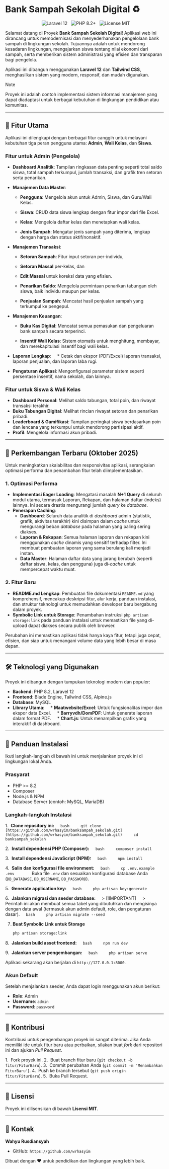 # Bank Sampah Sekolah Digital ♻️

<p align="center">
  <img src="https://img.shields.io/badge/Laravel-12.x-FF2D20?style=for-the-badge&logo=laravel" alt="Laravel 12">
  <img src="https://img.shields.io/badge/PHP-8.2%2B-777BB4?style=for-the-badge&logo=php" alt="PHP 8.2+">
  <img src="https://img.shields.io/badge/License-MIT-green.svg?style=for-the-badge" alt="License MIT">
</p>

Selamat datang di Proyek **Bank Sampah Sekolah Digital**! Aplikasi web ini dirancang untuk memodernisasi dan menyederhanakan pengelolaan bank sampah di lingkungan sekolah. Tujuannya adalah untuk mendorong kesadaran lingkungan, mengajarkan siswa tentang nilai ekonomi dari sampah, serta memberikan sistem administrasi yang efisien dan transparan bagi pengelola.

Aplikasi ini dibangun menggunakan **Laravel 12** dan **Tailwind CSS**, menghasilkan sistem yang modern, responsif, dan mudah digunakan.

> [!NOTE]
> Proyek ini adalah contoh implementasi sistem informasi manajemen yang dapat diadaptasi untuk berbagai kebutuhan di lingkungan pendidikan atau komunitas.

---

## 🌟 Fitur Utama

Aplikasi ini dilengkapi dengan berbagai fitur canggih untuk melayani kebutuhan tiga peran pengguna utama: **Admin**, **Wali Kelas**, dan **Siswa**.

### Fitur untuk Admin (Pengelola)
* **Dashboard Analitik**: Tampilan ringkasan data penting seperti total saldo siswa, total sampah terkumpul, jumlah transaksi, dan grafik tren setoran serta penarikan.
* **Manajemen Data Master**:

  * **Pengguna**: Mengelola akun untuk Admin, Siswa, dan Guru/Wali Kelas.
  
  * **Siswa**: CRUD data siswa lengkap dengan fitur impor dari file Excel.

  * **Kelas**: Mengelola daftar kelas dan menetapkan wali kelas.
  
  * **Jenis Sampah**: Mengatur jenis sampah yang diterima, lengkap dengan harga dan status aktif/nonaktif.
* **Manajemen Transaksi**:

  * **Setoran Sampah**: Fitur input setoran per-individu,

  * **Setoran Massal** per-kelas, dan

  * **Edit Massal** untuk koreksi data yang efisien.
  
  * **Penarikan Saldo**: Mengelola permintaan penarikan tabungan oleh siswa, baik individu maupun per kelas.
  
  * **Penjualan Sampah**: Mencatat hasil penjualan sampah yang terkumpul ke pengepul.
* **Manajemen Keuangan**:

  * **Buku Kas Digital**: Mencatat semua pemasukan dan pengeluaran bank sampah secara terperinci.

  * **Insentif Wali Kelas**: Sistem otomatis untuk menghitung, membayar, dan merekapitulasi insentif bagi wali kelas.
* **Laporan Lengkap**:
    * Cetak dan ekspor (PDF/Excel) laporan transaksi, laporan penjualan, dan laporan laba rugi.
* **Pengaturan Aplikasi**: Mengonfigurasi parameter sistem seperti persentase insentif, nama sekolah, dan lainnya.

### Fitur untuk Siswa & Wali Kelas
* **Dashboard Personal**: Melihat saldo tabungan, total poin, dan riwayat transaksi terakhir.
* **Buku Tabungan Digital**: Melihat rincian riwayat setoran dan penarikan pribadi.
* **Leaderboard & Gamifikasi**: Tampilan peringkat siswa berdasarkan poin dan lencana yang terkumpul untuk mendorong partisipasi aktif.
* **Profil**: Mengelola informasi akun pribadi.

---

## 🚀 Perkembangan Terbaru (Oktober 2025)

Untuk meningkatkan skalabilitas dan responsivitas aplikasi, serangkaian optimasi performa dan penambahan fitur telah diimplementasikan.

### 1. Optimasi Performa
- **Implementasi Eager Loading**: Mengatasi masalah **N+1 Query** di seluruh modul utama, termasuk Laporan, Rekapan, dan halaman daftar (indeks) lainnya. Ini secara drastis mengurangi jumlah *query* ke *database*.
- **Penerapan Caching**:
    - **Dashboard**: Seluruh data analitik di *dashboard* admin (statistik, grafik, aktivitas terakhir) kini disimpan dalam *cache* untuk mengurangi beban *database* pada halaman yang paling sering diakses.
    - **Laporan & Rekapan**: Semua halaman laporan dan rekapan kini menggunakan *cache* dinamis yang sensitif terhadap filter. Ini membuat pembuatan laporan yang sama berulang kali menjadi instan.
    - **Data Master**: Halaman daftar data yang jarang berubah (seperti daftar siswa, kelas, dan pengguna) juga di-*cache* untuk mempercepat waktu muat.

### 2. Fitur Baru
- **README.md Lengkap**: Pembuatan file dokumentasi `README.md` yang komprehensif, mencakup deskripsi fitur, alur kerja, panduan instalasi, dan struktur teknologi untuk memudahkan developer baru bergabung dalam proyek.
- **Symbolic Link untuk Storage**: Penambahan instruksi `php artisan storage:link` pada panduan instalasi untuk memastikan file yang di-upload dapat diakses secara publik oleh browser.

Perubahan ini memastikan aplikasi tidak hanya kaya fitur, tetapi juga cepat, efisien, dan siap untuk menangani volume data yang lebih besar di masa depan.

---

## 🛠️ Teknologi yang Digunakan

Proyek ini dibangun dengan tumpukan teknologi modern dan populer:

* **Backend**: PHP 8.2, Laravel 12
* **Frontend**: Blade Engine, Tailwind CSS, Alpine.js
* **Database**: MySQL
* **Library Utama**:
    * **Maatwebsite/Excel**: Untuk fungsionalitas impor dan ekspor data Excel.
    * **Barryvdh/DomPDF**: Untuk generate laporan dalam format PDF.
    * **Chart.js**: Untuk menampilkan grafik yang interaktif di dashboard.

---

## 🚀 Panduan Instalasi

Ikuti langkah-langkah di bawah ini untuk menjalankan proyek ini di lingkungan lokal Anda.

### Prasyarat
* PHP >= 8.2
* Composer
* Node.js & NPM
* Database Server (contoh: MySQL, MariaDB)

### Langkah-langkah Instalasi
1.  **Clone repository ini:**
    ```bash
    git clone [https://github.com/wrhasyim/banksampah_sekolah.git](https://github.com/wrhasyim/banksampah_sekolah.git)
    cd banksampah_sekolah
    ```

2.  **Install dependensi PHP (Composer):**
    ```bash
    composer install
    ```

3.  **Install dependensi JavaScript (NPM):**
    ```bash
    npm install
    ```

4.  **Salin dan konfigurasi file environment:**
    ```bash
    cp .env.example .env
    ```
    Buka file `.env` dan sesuaikan konfigurasi database Anda (`DB_DATABASE`, `DB_USERNAME`, `DB_PASSWORD`).

5.  **Generate application key:**
    ```bash
    php artisan key:generate
    ```

6.  **Jalankan migrasi dan seeder database:**
    > [!IMPORTANT]
    > Perintah ini akan membuat semua tabel yang dibutuhkan dan mengisinya dengan data awal (termasuk akun admin default, role, dan pengaturan dasar).
    ```bash
    php artisan migrate --seed
    ```

7.  **Buat Symbolic Link untuk Storage**
    ```bash
    php artisan storage:link
    ```

8.  **Jalankan build asset frontend:**
    ```bash
    npm run dev
    ```

9.  **Jalankan server pengembangan:**
    ```bash
    php artisan serve
    ```

Aplikasi sekarang akan berjalan di `http://127.0.0.1:8000`.

### Akun Default
Setelah menjalankan seeder, Anda dapat login menggunakan akun berikut:
* **Role**: Admin
* **Username**: `admin`
* **Password**: `password`

---

## 🤝 Kontribusi

Kontribusi untuk pengembangan proyek ini sangat diterima. Jika Anda memiliki ide untuk fitur baru atau perbaikan, silakan buat *fork* dari repositori ini dan ajukan *Pull Request*.

1.  Fork proyek ini.
2.  Buat branch fitur baru (`git checkout -b fitur/FiturBaru`).
3.  Commit perubahan Anda (`git commit -m 'Menambahkan FiturBaru'`).
4.  Push ke branch tersebut (`git push origin fitur/FiturBaru`).
5.  Buka Pull Request.

---

## 📄 Lisensi

Proyek ini dilisensikan di bawah **Lisensi MIT**.

---

## 👤 Kontak

**Wahyu Rusdiansyah**
* GitHub: `https://github.com/wrhasyim`

Dibuat dengan ❤️ untuk pendidikan dan lingkungan yang lebih baik.
